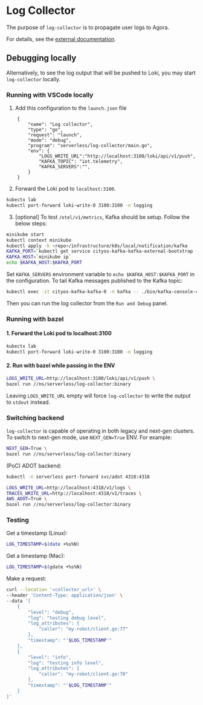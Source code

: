 # Log Collector

The purpose of `log-collector` is to propagate user logs to Agora.

For details, see the [external documentation](https://developer.woven-city.toyota/docs/default/component/telemetry-collector).

## Debugging locally
Alternatively, to see the log output that will be pushed to Loki, you may start `log-collector` locally.

### Running with VSCode locally
1. Add this configuration to the `launch.json` file
```
    {
        "name": "Log collector",
        "type": "go",
        "request": "launch",
        "mode": "debug",
        "program": "serverless/log-collector/main.go",
        "env": {
            "LOGS_WRITE_URL":"http://localhost:3100/loki/api/v1/push",
            "KAFKA_TOPIC": "iot.telemetry",
            "KAFKA_SERVERS":"",
        }
    }
```
2. Forward the Loki pod to `localhost:3100`.
```bash
kubectx lab
kubectl port-forward loki-write-0 3100:3100 -n logging
```

3. [optional] To test `/otel/v1/metrics`, Kafka should be setup. Follow the below steps:
```bash
minikube start
kubectl context minikube
kubectl apply -k <repo>/infrastructure/k8s/local/notification/kafka
KAFKA_PORT=`kubectl get service cityos-kafka-kafka-external-bootstrap -o=jsonpath='{.spec.ports[0].nodePort}{"\n"}' -n kafka`
KAFKA_HOST=`minikube ip`
echo $KAFKA_HOST:$KAFKA_PORT
```
Set `KAFKA_SERVERS` environment variable to `echo $KAFKA_HOST:$KAFKA_PORT` in the configuration.
To tail Kafka messages published to the Kafka topic:
```bash
kubectl exec -it cityos-kafka-kafka-0 -n kafka -- ./bin/kafka-console-consumer.sh --bootstrap-server localhost:9092 --topic iot-telemetry --from-beginning
```


Then you can run the log collector from the `Run and Debug` panel.

### Running with bazel

#### 1. Forward the Loki pod to localhost:3100
```bash
kubectx lab
kubectl port-forward loki-write-0 3100:3100 -n logging
```

#### 2. Run with bazel while passing in the ENV
```bash
LOGS_WRITE_URL=http://localhost:3100/loki/api/v1/push \
bazel run //ns/serverless/log-collector:binary
```

Leaving `LOGS_WRITE_URL` empty will force `log-collector` to write the output to `stdout` instead.

### Switching backend

`log-collector` is capable of operating in both legacy and next-gen clusters.
To switch to next-gen mode, use `NEXT_GEN=True` ENV. For example:

```bash
NEXT_GEN=True \
bazel run //ns/serverless/log-collector:binary
```

(PoC) ADOT backend:

```bash
kubectl -n serverless port-forward svc/adot 4318:4318
```

```bash
LOGS_WRITE_URL=http://localhost:4318/v1/logs \
TRACES_WRITE_URL=http://localhost:4318/v1/traces \
AWS_ADOT=True \
bazel run //ns/serverless/log-collector:binary
```

### Testing

Get a timestamp (Linux):
```bash
LOG_TIMESTAMP=$(date +%s%N)
```

Get a timestamp (Mac):
```bash
LOG_TIMESTAMP=$(gdate +%s%N)
```

Make a request:
```bash
curl --location '<collector_url>' \
--header 'Content-Type: application/json' \
--data '[
    {
        "level": "debug",
        "log": "testing debug level",
        "log_attributes": {
            "caller": "my-robot/client.go:77"
        },
        "timestamp": "'$LOG_TIMESTAMP'"
    },
    {
        "level": "info",
        "log": "testing info level",
        "log_attributes": {
            "caller": "my-robot/client.go:78"
        },
        "timestamp": "'$LOG_TIMESTAMP'"
    }
]'
```
